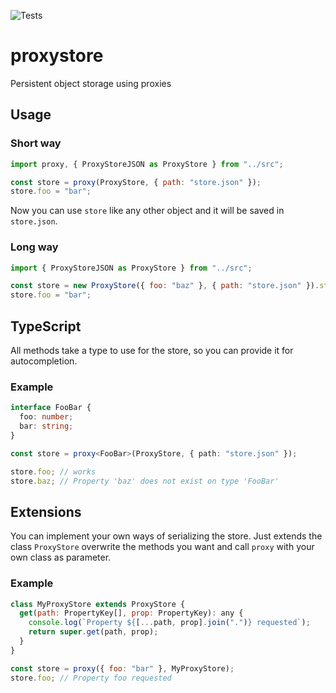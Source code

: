 ![Tests](https://github.com/SebastianSpeitel/proxystore/workflows/Tests/badge.svg?branch=master)

# proxystore

Persistent object storage using proxies

## Usage

### Short way

```javascript
import proxy, { ProxyStoreJSON as ProxyStore } from "../src";

const store = proxy(ProxyStore, { path: "store.json" });
store.foo = "bar";
```

Now you can use `store` like any other object and it will be saved in `store.json`.

### Long way

```javascript
import { ProxyStoreJSON as ProxyStore } from "../src";

const store = new ProxyStore({ foo: "baz" }, { path: "store.json" }).store;
store.foo = "bar";
```

## TypeScript

All methods take a type to use for the store, so you can provide it for autocompletion.

### Example

```typescript
interface FooBar {
  foo: number;
  bar: string;
}

const store = proxy<FooBar>(ProxyStore, { path: "store.json" });

store.foo; // works
store.baz; // Property 'baz' does not exist on type 'FooBar'
```

## Extensions

You can implement your own ways of serializing the store. Just extends the class `ProxyStore` overwrite the methods you want and call `proxy` with your own class as parameter.

### Example

```javascript
class MyProxyStore extends ProxyStore {
  get(path: PropertyKey[], prop: PropertyKey): any {
    console.log(`Property ${[...path, prop].join(".")} requested`);
    return super.get(path, prop);
  }
}

const store = proxy({ foo: "bar" }, MyProxyStore);
store.foo; // Property foo requested
```

